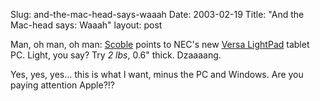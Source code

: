Slug: and-the-mac-head-says-waaah
Date: 2003-02-19
Title: "And the Mac-head says: Waaah"
layout: post

Man, oh man, oh man: <a href="http://radio.weblogs.com/0001011/">Scoble</a> points to NEC&#39;s new <a href="http://www.pcworld.com/news/article/0,aid,109355,00.asp">Versa LightPad</a> tablet PC. Light, you say? Try <i>2 lbs</i>, 0.6&quot; thick. Dzaaaang.


Yes, yes, yes... this is what I want, minus the PC and Windows. Are you paying attention Apple?!?
